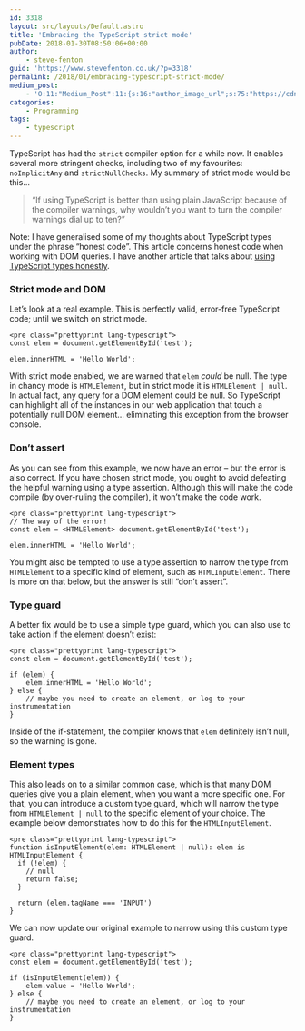 ```yaml
---
id: 3318
layout: src/layouts/Default.astro
title: 'Embracing the TypeScript strict mode'
pubDate: 2018-01-30T08:50:06+00:00
author:
    - steve-fenton
guid: 'https://www.stevefenton.co.uk/?p=3318'
permalink: /2018/01/embracing-typescript-strict-mode/
medium_post:
    - 'O:11:"Medium_Post":11:{s:16:"author_image_url";s:75:"https://cdn-images-1.medium.com/fit/c/400/400/1*eXkhfEuF41g5W_xnc_ydLA.jpeg";s:10:"author_url";s:38:"https://medium.com/@steve.fenton.co.uk";s:11:"byline_name";N;s:12:"byline_email";N;s:10:"cross_link";s:3:"yes";s:2:"id";s:12:"6ac62ddf815f";s:21:"follower_notification";s:3:"yes";s:7:"license";s:19:"all-rights-reserved";s:14:"publication_id";s:2:"-1";s:6:"status";s:5:"draft";s:3:"url";s:51:"https://medium.com/@steve.fenton.co.uk/6ac62ddf815f";}'
categories:
    - Programming
tags:
    - typescript
---
```


TypeScript has had the `strict` compiler option for a while now. It enables several more stringent checks, including two of my favourites: `noImplicitAny` and `strictNullChecks`. My summary of strict mode would be this…

> “If using TypeScript is better than using plain JavaScript because of the compiler warnings, why wouldn’t you want to turn the compiler warnings dial up to ten?”

Note: I have generalised some of my thoughts about TypeScript types under the phrase “honest code”. This article concerns honest code when working with DOM queries. I have another article that talks about [using TypeScript types honestly](https://www.stevefenton.co.uk/2018/02/apply-typescript-types-honestly/).

### Strict mode and DOM

Let’s look at a real example. This is perfectly valid, error-free TypeScript code; until we switch on strict mode.

```
<pre class="prettyprint lang-typescript">
const elem = document.getElementById('test');

elem.innerHTML = 'Hello World';
```

With strict mode enabled, we are warned that `elem` *could* be null. The type in chancy mode is `HTMLElement`, but in strict mode it is `HTMLElement | null`. In actual fact, any query for a DOM element could be null. So TypeScript can highlight all of the instances in our web application that touch a potentially null DOM element… eliminating this exception from the browser console.

### Don’t assert

As you can see from this example, we now have an error – but the error is also correct. If you have chosen strict mode, you ought to avoid defeating the helpful warning using a type assertion. Although this will make the code compile (by over-ruling the compiler), it won’t make the code work.

```
<pre class="prettyprint lang-typescript">
// The way of the error!
const elem = <HTMLElement> document.getElementById('test');

elem.innerHTML = 'Hello World';
```

You might also be tempted to use a type assertion to narrow the type from `HTMLElement` to a specific kind of element, such as `HTMLInputElement`. There is more on that below, but the answer is still “don’t assert”.

### Type guard

A better fix would be to use a simple type guard, which you can also use to take action if the element doesn’t exist:

```
<pre class="prettyprint lang-typescript">
const elem = document.getElementById('test');

if (elem) {
    elem.innerHTML = 'Hello World';
} else {
    // maybe you need to create an element, or log to your instrumentation
}
```

Inside of the if-statement, the compiler knows that `elem` definitely isn’t null, so the warning is gone.

### Element types

This also leads on to a similar common case, which is that many DOM queries give you a plain element, when you want a more specific one. For that, you can introduce a custom type guard, which will narrow the type from `HTMLElement | null` to the specific element of your choice. The example below demonstrates how to do this for the `HTMLInputElement`.

```
<pre class="prettyprint lang-typescript">
function isInputElement(elem: HTMLElement | null): elem is HTMLInputElement {
  if (!elem) {
    // null
    return false;
  }

  return (elem.tagName === 'INPUT')
}
```

We can now update our original example to narrow using this custom type guard.

```
<pre class="prettyprint lang-typescript">
const elem = document.getElementById('test');

if (isInputElement(elem)) {
    elem.value = 'Hello World';
} else {
    // maybe you need to create an element, or log to your instrumentation
}
```
